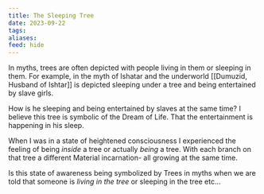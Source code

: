 ```yaml
---
title: The Sleeping Tree
date: 2023-09-22
tags: 
aliases: 
feed: hide
---
```


In myths, trees are often depicted with people living in them or sleeping in them. For example, in the myth of Ishatar and the underworld [[Dumuzid, Husband of Ishtar]] is depicted sleeping under a tree and being entertained by slave girls.

How is he sleeping and being entertained by slaves at the same time? I believe this tree is symbolic of the Dream of Life. That the entertainment is happening in his sleep.

When I was in a state of heightened consciousness I experienced the feeling of being _inside_ a tree or actually _being_ a tree. With each branch on that tree a different Material incarnation- all growing at the same time.

Is this state of awareness being symbolized by Trees in myths when we are told that someone is _living in the tree_ or sleeping in the tree etc...
